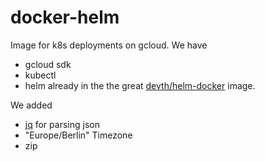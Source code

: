 # docker-helm

Image for k8s deployments on gcloud.
We have 
- gcloud sdk
- kubectl
- helm
already in the the great [devth/helm-docker](https://github.com/devth/helm-docker) image.

We added
- [jq](https://stedolan.github.io/jq/) for parsing json
- "Europe/Berlin" Timezone 
- zip 
